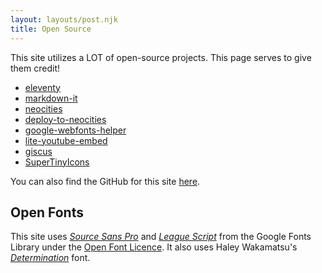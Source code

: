 ```yaml
---
layout: layouts/post.njk
title: Open Source
---
```

This site utilizes a LOT of open-source projects. This page serves to give them credit!

- [eleventy](https://github.com/11ty/eleventy/)
- [markdown-it](https://github.com/markdown-it/markdown-it)
- [neocities](https://github.com/neocities/neocities)
- [deploy-to-neocities](https://github.com/bcomnes/deploy-to-neocities)
- [google-webfonts-helper](https://github.com/majodev/google-webfonts-helper)
- [lite-youtube-embed](https://github.com/paulirish/lite-youtube-embed)
- [giscus](https://github.com/giscus/giscus)
- [SuperTinyIcons](https://github.com/edent/SuperTinyIcons)

You can also find the GitHub for this site [here](#).

## Open Fonts

This site uses [*Source Sans Pro*](https://fonts.google.com/specimen/Source+Sans+Pro) and [*League Script*](https://fonts.google.com/specimen/League+Script) from the Google Fonts Library under the [Open Font Licence](https://scripts.sil.org/cms/scripts/page.php?site_id=nrsi&id=OFL). It also uses Haley Wakamatsu's [*Determination*](https://www.behance.net/gallery/31268855/Determination-Better-Undertale-Font) font.